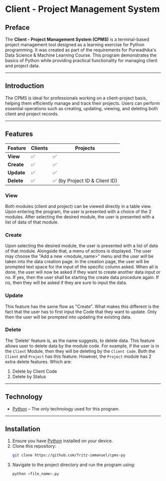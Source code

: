 # **Client - Project Management System**

## Preface

The **Client - Project Management System (CPMS)** is a terminal-based project management tool designed as a learning exercise for Python programming. It was created as part of the requirements for Purwadhika's Data Science & Machine Learning Course. This program demonstrates the basics of Python while providing practical functionality for managing client and project data.

---

## Introduction

The CPMS is ideal for professionals working on a client-project basis, helping them efficiently manage and track their projects. Users can perform essential operations such as creating, updating, viewing, and deleting both client and project records.

---

## Features

| Feature    | Clients | Projects                       |
| ---------- | ------- | ------------------------------ |
| **View**   | ✅      | ✅                             |
| **Create** | ✅      | ✅                             |
| **Update** | ✅      | ✅                             |
| **Delete** | ✅      | ✅ (by Project ID & Client ID) |

### View

Both modules (client and project) can be viewed directly in a table view. Upon entering the program, the user is presented with a choice of the 2 modules. After selecting the desired module, the user is presented with a list of data of that module.

### Create

Upon selecting the desired module, the user is presented with a list of data of that module. Alongside that, a menu of actions is displayed. The user may choose the "Add a new <module_name>" menu and the user will be taken into the data creation page. In the creation page, the user will be prompted text space for the input of the specific column asked. When all is done, the user will now be asked if they want to create another data input or no. If yes, then the user shall be starting the create data procedure again. If no, then they will be asked if they are sure to input the data.

### Update

This feature has the same flow as "Create". What makes this different is the fact that the user has to first input the <module> Code that they want to update. Only then the user will be prompted into updating the existing data.

### Delete

The 'Delete' feature is, as the name suggests, to delete data. This feature allows user to delete data by the module code. For example, if the user is in the `Client` Module, then they will be deleting by the `Client Code`. Both the `Client` and `Project` has this feature. However, the `Project` module has 2 extra delete features. Which are:

1. Delete by Client Code
2. Delete by Status

---

## Technology

- [Python](https://www.python.org/) – The only technology used for this program.

---

## Installation

1. Ensure you have [Python](https://www.python.org/) installed on your device.
2. Clone this repository:
   ```bash
   git clone https://github.com/fritz-immanuel/cpms-py
   ```
3. Navigate to the project directory and run the program using:
   ```bash
   python <file_name>.py
   ```
